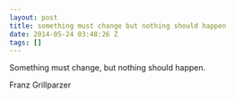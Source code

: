 ```yaml
---
layout: post
title: something must change but nothing should happen
date: 2014-05-24 03:48:26 Z
tags: []
---
```

Something must change, but nothing should happen.

Franz Grillparzer

